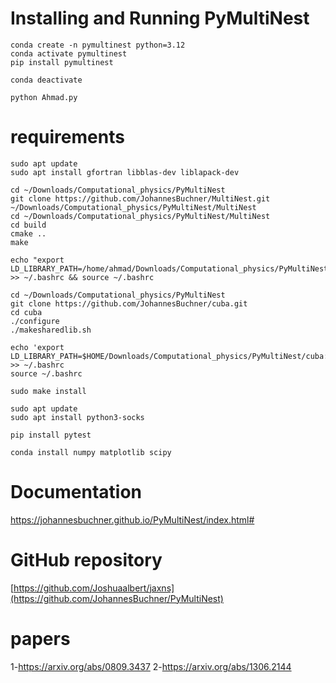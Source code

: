 # Installing and Running PyMultiNest
```
conda create -n pymultinest python=3.12
conda activate pymultinest
pip install pymultinest
```
```
conda deactivate
```
```
python Ahmad.py
```

# requirements
```
sudo apt update
sudo apt install gfortran libblas-dev liblapack-dev
```
```
cd ~/Downloads/Computational_physics/PyMultiNest
git clone https://github.com/JohannesBuchner/MultiNest.git ~/Downloads/Computational_physics/PyMultiNest/MultiNest
cd ~/Downloads/Computational_physics/PyMultiNest/MultiNest
cd build
cmake ..
make
```
```
echo "export LD_LIBRARY_PATH=/home/ahmad/Downloads/Computational_physics/PyMultiNest/MultiNest/lib:\$LD_LIBRARY_PATH" >> ~/.bashrc && source ~/.bashrc
```
```
cd ~/Downloads/Computational_physics/PyMultiNest
git clone https://github.com/JohannesBuchner/cuba.git
cd cuba
./configure
./makesharedlib.sh
```
```
echo 'export LD_LIBRARY_PATH=$HOME/Downloads/Computational_physics/PyMultiNest/cuba:$LD_LIBRARY_PATH' >> ~/.bashrc
source ~/.bashrc
```
```
sudo make install
```
```
sudo apt update
sudo apt install python3-socks
```
```
pip install pytest
```
```
conda install numpy matplotlib scipy
```
# Documentation
https://johannesbuchner.github.io/PyMultiNest/index.html#
# GitHub repository
[https://github.com/Joshuaalbert/jaxns](https://github.com/JohannesBuchner/PyMultiNest)
# papers
1-https://arxiv.org/abs/0809.3437
2-https://arxiv.org/abs/1306.2144
